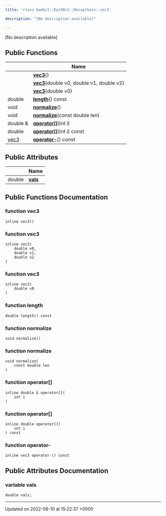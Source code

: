 ```yaml
---
title: 'class Gambit::DarkBit::DecayChain::vec3'

description: "[No description available]"

---
```









[No description available]

## Public Functions

|                | Name           |
| -------------- | -------------- |
| | **[vec3](/documentation/code/gambit_2.2/classes/classgambit_1_1darkbit_1_1decaychain_1_1vec3/#function-vec3)**() |
| | **[vec3](/documentation/code/gambit_2.2/classes/classgambit_1_1darkbit_1_1decaychain_1_1vec3/#function-vec3)**(double v0, double v1, double v2) |
| | **[vec3](/documentation/code/gambit_2.2/classes/classgambit_1_1darkbit_1_1decaychain_1_1vec3/#function-vec3)**(double v0) |
| double | **[length](/documentation/code/gambit_2.2/classes/classgambit_1_1darkbit_1_1decaychain_1_1vec3/#function-length)**() const |
| void | **[normalize](/documentation/code/gambit_2.2/classes/classgambit_1_1darkbit_1_1decaychain_1_1vec3/#function-normalize)**() |
| void | **[normalize](/documentation/code/gambit_2.2/classes/classgambit_1_1darkbit_1_1decaychain_1_1vec3/#function-normalize)**(const double len) |
| double & | **[operator[]](/documentation/code/gambit_2.2/classes/classgambit_1_1darkbit_1_1decaychain_1_1vec3/#function-operator[])**(int i) |
| double | **[operator[]](/documentation/code/gambit_2.2/classes/classgambit_1_1darkbit_1_1decaychain_1_1vec3/#function-operator[])**(int i) const |
| [vec3](/documentation/code/gambit_2.2/classes/classgambit_1_1darkbit_1_1decaychain_1_1vec3/) | **[operator-](/documentation/code/gambit_2.2/classes/classgambit_1_1darkbit_1_1decaychain_1_1vec3/#function-operator-)**() const |

## Public Attributes

|                | Name           |
| -------------- | -------------- |
| double | **[vals](/documentation/code/gambit_2.2/classes/classgambit_1_1darkbit_1_1decaychain_1_1vec3/#variable-vals)**  |

## Public Functions Documentation

### function vec3

```
inline vec3()
```


### function vec3

```
inline vec3(
    double v0,
    double v1,
    double v2
)
```


### function vec3

```
inline vec3(
    double v0
)
```


### function length

```
double length() const
```


### function normalize

```
void normalize()
```


### function normalize

```
void normalize(
    const double len
)
```


### function operator[]

```
inline double & operator[](
    int i
)
```


### function operator[]

```
inline double operator[](
    int i
) const
```


### function operator-

```
inline vec3 operator-() const
```


## Public Attributes Documentation

### variable vals

```
double vals;
```


-------------------------------

Updated on 2022-08-10 at 15:22:37 +0000